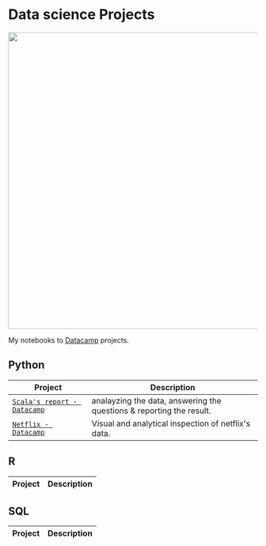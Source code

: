 # Data science Projects

<p align="center"> 
<img src="https://analyticstraininghub.com/wp-content/uploads/2021/01/Featured-Images-8.png" width="600">
</p>

My notebooks to [Datacamp](https://www.datacamp.com/profile/strikoder) projects.

## Python
| Project | Description |
| --- | --- |
| [`Scala's report - Datacamp`](https://github.com/Strikoder/Data-Science/blob/main/Projects/Scala%20github%20reports%20-%20Datacamp/notebook.ipynb) |analayzing the data, answering the questions & reporting the result. |
| [`Netflix - Datacamp`](https://github.com/Strikoder/Data-Science/blob/main/Projects/Netflix%20-%20Datacamp/notebook.ipynb) |Visual and analytical inspection of netflix's data. |


## R
| Project | Description |
| --- | --- |

## SQL
| Project | Description |
| --- | --- |
